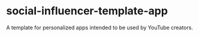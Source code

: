 # social-influencer-template-app
A template for personalized apps intended to be used by YouTube creators.
